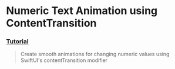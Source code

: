 # Numeric Text Animation using ContentTransition
 ### [Tutorial](https://designcode.io/swiftui-handbook-numeric-text-animation-using-contenttransition)
> Create smooth animations for changing numeric values using SwiftUI's contentTransition modifier

